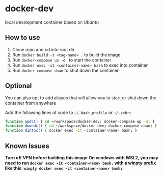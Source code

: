 # docker-dev

local development container based on Ubuntu

## How to use
1. Clone repo and cd into root dir
2. Run `docker build -t <tag-name> .` to build the image
3. Run `docker-compose up -d ` to start the container
4. Run `docker exec -it <container-name> bash` to exec into container
5. Run `docker-compose down` to shut down the container

## Optional
You can also opt to add aliases that will allow you to start or shut down the container from anywhere

Add the following lines of code to `~/.bash_profile` or `~/.zshrc`

```bash
function updc() { cd ~/workspace/docker-dev; docker-compose up -d; }
function downdc() { cd ~/workspace/docker-dev; docker-compose down; }
function dintoc() { docker exec -it <container-name> bash; }
```

## Known Issues
<strong>Turn off VPN before building this image</strong>
<strong>On windows with WSL2, you may need to run `docker exec -it <container-name> bash;` with a winpty prefix like this: `winpty docker exec -it <container-name> bash;` </strong>

